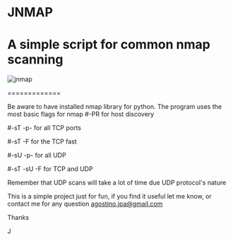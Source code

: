 # JNMAP
A simple script for common nmap scanning
=============
![jnmap](https://github.com/J-Agostino/JNMAP/assets/107634968/9a45c669-bb5c-474b-bdb6-a5f5eeda6185)


=============

Be aware to have installed nmap library for python. The program uses the most basic flags for nmap
#-PR for host discovery

#-sT -p- for all TCP ports

#-sT -F for the TCP fast

#-sU -p- for all UDP

#-sT -sU -F for TCP and UDP

Remember that UDP scans will take a lot of time due UDP protocol's nature

This is a simple project just for fun, if you find it useful let me know, or contact me for any question
agostino.jpa@gmail.com

Thanks

J
